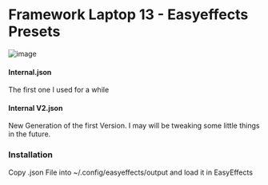 # Framework Laptop 13 - Easyeffects Presets

![image](https://github.com/user-attachments/assets/52221e59-3350-485f-98a1-810a2f571a86)


#### Internal.json
The first one I used for a while

#### Internal V2.json
New Generation of the first Version. I may will be tweaking some little things in the future.


### Installation

Copy .json File into ~/.config/easyeffects/output and load it in EasyEffects
